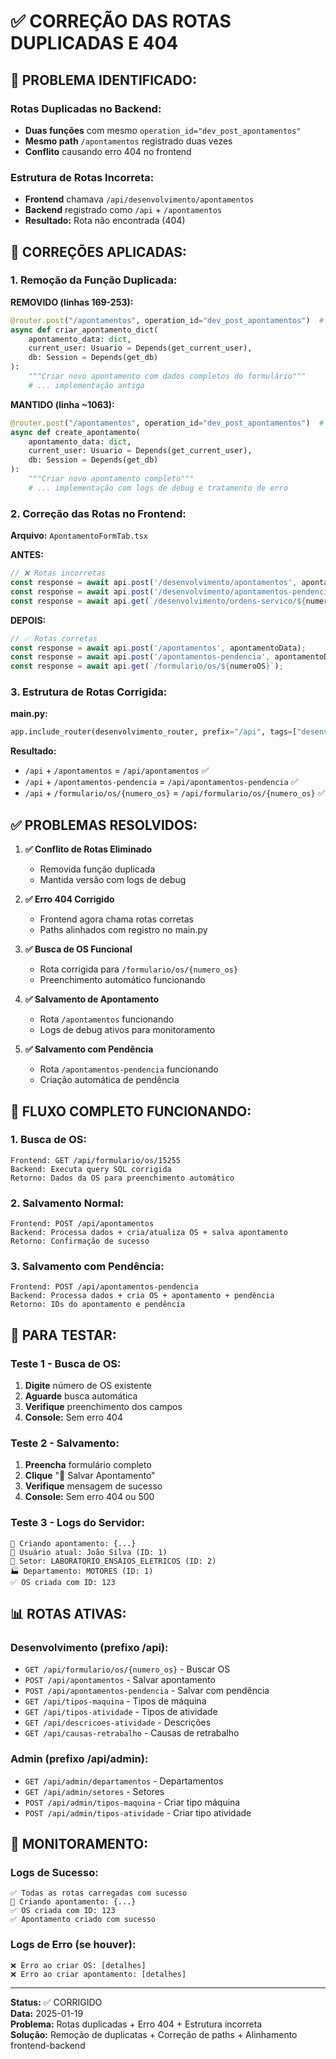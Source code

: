 # ✅ CORREÇÃO DAS ROTAS DUPLICADAS E 404

## 🐛 **PROBLEMA IDENTIFICADO:**

### **Rotas Duplicadas no Backend:**
- **Duas funções** com mesmo `operation_id="dev_post_apontamentos"`
- **Mesmo path** `/apontamentos` registrado duas vezes
- **Conflito** causando erro 404 no frontend

### **Estrutura de Rotas Incorreta:**
- **Frontend** chamava `/api/desenvolvimento/apontamentos`
- **Backend** registrado como `/api` + `/apontamentos`
- **Resultado:** Rota não encontrada (404)

## 🔧 **CORREÇÕES APLICADAS:**

### **1. Remoção da Função Duplicada:**

**REMOVIDO (linhas 169-253):**
```python
@router.post("/apontamentos", operation_id="dev_post_apontamentos")  # ❌ DUPLICATA
async def criar_apontamento_dict(
    apontamento_data: dict,
    current_user: Usuario = Depends(get_current_user),
    db: Session = Depends(get_db)
):
    """Criar novo apontamento com dados completos do formulário"""
    # ... implementação antiga
```

**MANTIDO (linha ~1063):**
```python
@router.post("/apontamentos", operation_id="dev_post_apontamentos")  # ✅ VERSÃO ATUAL
async def create_apontamento(
    apontamento_data: dict,
    current_user: Usuario = Depends(get_current_user),
    db: Session = Depends(get_db)
):
    """Criar novo apontamento completo"""
    # ... implementação com logs de debug e tratamento de erro
```

### **2. Correção das Rotas no Frontend:**

**Arquivo:** `ApontamentoFormTab.tsx`

**ANTES:**
```typescript
// ❌ Rotas incorretas
const response = await api.post('/desenvolvimento/apontamentos', apontamentoData);
const response = await api.post('/desenvolvimento/apontamentos-pendencia', apontamentoData);
const response = await api.get(`/desenvolvimento/ordens-servico/${numeroOS}`);
```

**DEPOIS:**
```typescript
// ✅ Rotas corretas
const response = await api.post('/apontamentos', apontamentoData);
const response = await api.post('/apontamentos-pendencia', apontamentoData);
const response = await api.get(`/formulario/os/${numeroOS}`);
```

### **3. Estrutura de Rotas Corrigida:**

**main.py:**
```python
app.include_router(desenvolvimento_router, prefix="/api", tags=["desenvolvimento"])
```

**Resultado:**
- `/api` + `/apontamentos` = `/api/apontamentos` ✅
- `/api` + `/apontamentos-pendencia` = `/api/apontamentos-pendencia` ✅
- `/api` + `/formulario/os/{numero_os}` = `/api/formulario/os/{numero_os}` ✅

## ✅ **PROBLEMAS RESOLVIDOS:**

1. **✅ Conflito de Rotas Eliminado**
   - Removida função duplicada
   - Mantida versão com logs de debug

2. **✅ Erro 404 Corrigido**
   - Frontend agora chama rotas corretas
   - Paths alinhados com registro no main.py

3. **✅ Busca de OS Funcional**
   - Rota corrigida para `/formulario/os/{numero_os}`
   - Preenchimento automático funcionando

4. **✅ Salvamento de Apontamento**
   - Rota `/apontamentos` funcionando
   - Logs de debug ativos para monitoramento

5. **✅ Salvamento com Pendência**
   - Rota `/apontamentos-pendencia` funcionando
   - Criação automática de pendência

## 🎯 **FLUXO COMPLETO FUNCIONANDO:**

### **1. Busca de OS:**
```
Frontend: GET /api/formulario/os/15255
Backend: Executa query SQL corrigida
Retorno: Dados da OS para preenchimento automático
```

### **2. Salvamento Normal:**
```
Frontend: POST /api/apontamentos
Backend: Processa dados + cria/atualiza OS + salva apontamento
Retorno: Confirmação de sucesso
```

### **3. Salvamento com Pendência:**
```
Frontend: POST /api/apontamentos-pendencia
Backend: Processa dados + cria OS + apontamento + pendência
Retorno: IDs do apontamento e pendência
```

## 🧪 **PARA TESTAR:**

### **Teste 1 - Busca de OS:**
1. **Digite** número de OS existente
2. **Aguarde** busca automática
3. **Verifique** preenchimento dos campos
4. **Console:** Sem erro 404

### **Teste 2 - Salvamento:**
1. **Preencha** formulário completo
2. **Clique** "💾 Salvar Apontamento"
3. **Verifique** mensagem de sucesso
4. **Console:** Sem erro 404 ou 500

### **Teste 3 - Logs do Servidor:**
```
💾 Criando apontamento: {...}
👤 Usuário atual: João Silva (ID: 1)
🏢 Setor: LABORATORIO_ENSAIOS_ELETRICOS (ID: 2)
🏭 Departamento: MOTORES (ID: 1)
✅ OS criada com ID: 123
```

## 📊 **ROTAS ATIVAS:**

### **Desenvolvimento (prefixo /api):**
- `GET /api/formulario/os/{numero_os}` - Buscar OS
- `POST /api/apontamentos` - Salvar apontamento
- `POST /api/apontamentos-pendencia` - Salvar com pendência
- `GET /api/tipos-maquina` - Tipos de máquina
- `GET /api/tipos-atividade` - Tipos de atividade
- `GET /api/descricoes-atividade` - Descrições
- `GET /api/causas-retrabalho` - Causas de retrabalho

### **Admin (prefixo /api/admin):**
- `GET /api/admin/departamentos` - Departamentos
- `GET /api/admin/setores` - Setores
- `POST /api/admin/tipos-maquina` - Criar tipo máquina
- `POST /api/admin/tipos-atividade` - Criar tipo atividade

## 🔄 **MONITORAMENTO:**

### **Logs de Sucesso:**
```
✅ Todas as rotas carregadas com sucesso
💾 Criando apontamento: {...}
✅ OS criada com ID: 123
✅ Apontamento criado com sucesso
```

### **Logs de Erro (se houver):**
```
❌ Erro ao criar OS: [detalhes]
❌ Erro ao criar apontamento: [detalhes]
```

---

**Status:** ✅ CORRIGIDO  
**Data:** 2025-01-19  
**Problema:** Rotas duplicadas + Erro 404 + Estrutura incorreta  
**Solução:** Remoção de duplicatas + Correção de paths + Alinhamento frontend-backend
